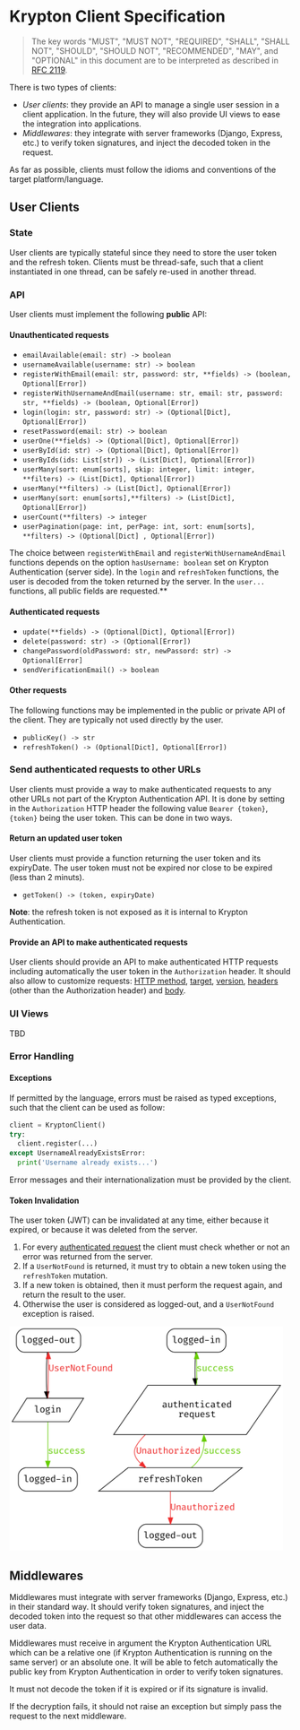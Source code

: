 # Krypton Client Specification

> The key words "MUST", "MUST NOT", "REQUIRED", "SHALL", "SHALL NOT", "SHOULD", "SHOULD NOT", "RECOMMENDED",  "MAY", and "OPTIONAL" in this document are to be interpreted as described in [RFC 2119](https://tools.ietf.org/html/rfc2119).

There is two types of clients:
- *User clients*: they provide an API to manage a single user session in a client application. In the future, they will also provide UI views to ease the integration into applications.
- *Middlewares*: they integrate with server frameworks (Django, Express, etc.) to verify token signatures, and inject the decoded token in the request.

As far as possible, clients must follow the idioms and conventions of the target platform/language.

## User Clients

### State

User clients are typically stateful since they need to store the user token and the refresh token.
Clients must be thread-safe, such that a client instantiated in one thread, can be safely re-used in another thread.

### API

User clients must implement the following **public** API:

#### Unauthenticated requests

- `emailAvailable(email: str) -> boolean`
- `usernameAvailable(username: str) -> boolean`
- `registerWithEmail(email: str, password: str, **fields) -> (boolean, Optional[Error])`
- `registerWithUsernameAndEmail(username: str, email: str, password: str, **fields) -> (boolean, Optional[Error])`
- `login(login: str, password: str) -> (Optional[Dict], Optional[Error])`
- `resetPassword(email: str) -> boolean`
- `userOne(**fields) -> (Optional[Dict], Optional[Error])`
- `userById(id: str) -> (Optional[Dict], Optional[Error])`
- `userByIds(ids: List[str]) -> (List[Dict], Optional[Error])`
- `userMany(sort: enum[sorts], skip: integer, limit: integer, **filters) -> (List[Dict], Optional[Error])`
- `userMany(**filters) -> (List[Dict], Optional[Error])`
- `userMany(sort: enum[sorts],**filters) -> (List[Dict], Optional[Error])`
- `userCount(**filters) -> integer`
- `userPagination(page: int, perPage: int, sort: enum[sorts], **filters) -> (Optional[Dict] , Optional[Error])`

The choice between `registerWithEmail` and `registerWithUsernameAndEmail` functions depends on the option `hasUsername: boolean` set on Krypton Authentication (server side).
In the `login` and `refreshToken` functions, the user is decoded from the token returned by the server.
In the `user...` functions, all public fields are requested.**

#### Authenticated requests

- `update(**fields) -> (Optional[Dict], Optional[Error])`
- `delete(password: str) -> (Optional[Error])`
- `changePassword(oldPassword: str, newPassord: str) -> Optional[Error]`
- `sendVerificationEmail() -> boolean`

#### Other requests

The following functions may be implemented in the public or private API of the client.
They are typically not used directly by the user.

- `publicKey() -> str`
- `refreshToken() -> (Optional[Dict], Optional[Error])`

### Send authenticated requests to other URLs

User clients must provide a way to make authenticated requests to any other URLs not part of the Krypton Authentication API.
It is done by setting in the `Authorization` HTTP header the following value `Bearer {token}`, `{token}` being the user token.
This can be done in two ways.

#### Return an updated user token

User clients must provide a function returning the user token and its expiryDate. The user token must not be expired nor close to be expired (less than 2 minuts).
- `getToken() -> (token, expiryDate)`

**Note**: the refresh token is not exposed as it is internal to Krypton Authentication.

#### Provide an API to make authenticated requests
User clients should provide an API to make authenticated HTTP requests including automatically the user token in the `Authorization` header. It should also allow to customize requests: [HTTP method](https://developer.mozilla.org/en-US/docs/Web/HTTP/Methods), [target](https://developer.mozilla.org/en-US/docs/Web/HTTP/Messages), [version](https://developer.mozilla.org/en-US/docs/Web/HTTP/Messages), [headers](https://developer.mozilla.org/en-US/docs/Web/HTTP/Headers) (other than the Authorization header) and [body](https://developer.mozilla.org/en-US/docs/Web/HTTP/Messages).

### UI Views

TBD

### Error Handling

#### Exceptions

If permitted by the language, errors must be raised as typed exceptions, such that the client can be used as follow:

```python
client = KryptonClient()
try:
  client.register(...)
except UsernameAlreadyExistsError:
  print('Username already exists...')
```

Error messages and their internationalization must be provided by the client.

#### Token Invalidation

The user token (JWT) can be invalidated at any time, either because it expired, or because it was deleted from the server.

1. For every [authenticated request](#Authenticated-requests) the client must check whether or not an error was returned from the server.
2. If a `UserNotFound` is returned, it must try to obtain a new token using the `refreshToken` mutation.
3. If a new token is obtained, then it must perform the request again, and return the result to the user.
4. Otherwise the user is considered as logged-out, and a `UserNotFound` exception is raised.

<img src="client.png" height=400px />


## Middlewares

Middlewares must integrate with server frameworks (Django, Express, etc.) in their standard way. It should verify token signatures, and inject the decoded token into the request so that other middlewares can access the user data.

Middlewares must receive in argument the Krypton Authentication URL which can be a relative one (if Krypton Authentication is running on the same server) or an absolute one. It will be able to fetch automatically the public key from Krypton Authentication in order to verify token signatures.

It must not decode the token if it is expired or if its signature is invalid.

If the decryption fails, it should not raise an exception but simply pass the request to the next middleware.
